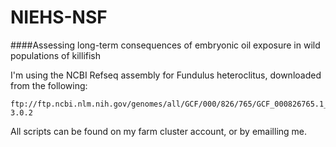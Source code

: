 # NIEHS-NSF
####Assessing long-term consequences of embryonic oil exposure in wild populations of killifish

I'm using the NCBI Refseq assembly for Fundulus heteroclitus, downloaded from the following: 

    ftp://ftp.ncbi.nlm.nih.gov/genomes/all/GCF/000/826/765/GCF_000826765.1_Fundulus_heteroclitus-3.0.2
    
All scripts can be found on my farm cluster account, or by emailling me. 
